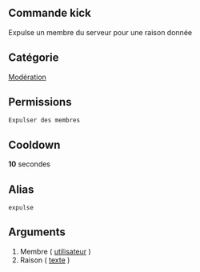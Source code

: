 ## Commande kick
Expulse un membre du serveur pour une raison donnée

## Catégorie
[Modération](../categories/moderation.md)

## Permissions
`Expulser des membres`

## Cooldown
**10** secondes

## Alias
`expulse`

## Arguments
1. Membre ( [utilisateur](../others/user.md) )
2. Raison ( [texte](../others/texte.md) )